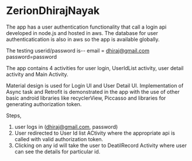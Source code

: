 # ZerionDhirajNayak

The app has a user authentication functionality that call a login api developed in node.js and hosted in aws.
The database for user authenticatication is also in aws so the app is available globally.

The testing userid/password is--
email = dhiraj@gmail.com
password=password

The app contains 4 activities for user login, UserIdList activity, user detail activity and Main Activity.

Material design is used for Login UI and User Detail UI.
Implementation of Async task and Retrofit is demonstrated in the app with the use of other basic android libraries like recyclerView, Piccasso and libraries for generating authorization token.

Steps,
1. user logs in (dhiraj@gmail.com, password)
2. User redirected to User Id list ACtivity where the appropriate api is called with valid authorization token.
3. Clicking on any id will take the user to DeatilRecord Activity where user can see the details for particular id.
